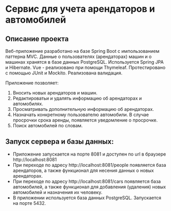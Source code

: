 # Сервис для учета арендаторов и автомобилей 

## Описание проекта
Веб-приложение разработано на базе Spring Boot с импользованием паттерна MVC.
Данные о пользователях (арендаторах) машин и о машинах хранятся в базе данных PostgreSQL.
Используется Spring JPA и Hibernate.
Vue - реализовано при помощи Thymeleaf.
Протестировано c помощью JUnit и Mockito.
Реализована валидация.

Приложение позволяет:
1. Вносить новых арендаторов и машин.
2. Редактироватьи и удалять информацию об арендаторах и автомобилях.
3. Просматривать дополнительную информацию об арендаторах.
4. Назначать конкретному пользователю автомобили. В случае просрочки срока аренды, появляется уведомление о просрочке.
5. Поиск автомобилей по словам.

## Запуск сервера и базы данных:
* Приложение запускается на порте 8081 и доступен по url в браузере http://localhost:8081
* При переходе по адресу http://localhost:8081/people появляется база арендаторов, а также функционал для несения данных о новых арендаторах.
* При переходе по адресу http://localhost:8081/cars появляется база автомобилей, а также функционал для добавления (удаления) новых автомобилей и назначения их человеку.
* В приложении используется база данных PostgreSQL. Запускается на порте 5432. 

